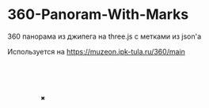 # 360-Panoram-With-Marks
360 панорама из джипега на three.js с метками из json'a

Используется на https://muzeon.ipk-tula.ru/360/main

<pre>
<div id="container"></div>
<div id="modal">
    <div id="closer" onclick="close_modal()">
        ✖
    </div>
    <div class="colf">
        <img src="" id="wimg"></div>
        <p id="mp"></p>
    </div>
</div>
</pre>

